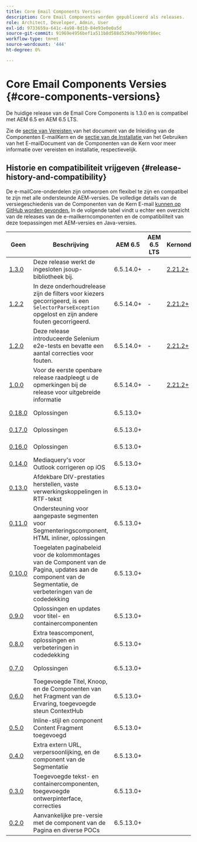 ```yaml
---
title: Core Email Components Versies
description: Core Email Components worden gepubliceerd als releases.
role: Architect, Developer, Admin, User
exl-id: 9733659a-641c-4a98-8d10-84e93e0e0a5d
source-git-commit: 91969e4956bef1a511b8d588d5290a7999bf86ec
workflow-type: tm+mt
source-wordcount: '444'
ht-degree: 0%

---
```



# Core Email Components Versies {#core-components-versions}

De huidige release van de Email Core Components is 1.3.0 en is compatibel met AEM 6.5 en AEM 6.5 LTS.

Zie de [ sectie van Vereisten ](/help/email/introduction.md#requirements) van het document van de Inleiding van de Componenten E-mailKern en de [ sectie van de Installatie ](/help/email/using.md#installing-the-email-core-components) van het Gebruiken van het E-mailDocument van de Componenten van de Kern voor meer informatie over vereisten en installatie, respectievelijk.

## Historie en compatibiliteit vrijgeven {#release-history-and-compatibility}

De e-mailCore-onderdelen zijn ontworpen om flexibel te zijn en compatibel te zijn met alle ondersteunde AEM-versies. De volledige details van de versiegeschiedenis van de Componenten van de Kern E-mail [ kunnen op GitHub worden gevonden.](https://github.com/adobe/aem-core-email-components/releases) In de volgende tabel vindt u echter een overzicht van de releases van de e-mailkerncomponenten en de compatibiliteit van deze toepassingen met AEM-versies en Java-versies.

| Geen | Beschrijving | AEM 6.5 | AEM 6.5 LTS | Kernonderdelen | Java | Releasedatum |
|---|---|---|---|---|---|---|
| [ 1.3.0 ](https://github.com/adobe/aem-core-email-components/releases/tag/core.email.components.reactor-1.3.0) | Deze release werkt de ingesloten jsoup-bibliotheek bij. | 6.5.14.0+ | - | [ 2.21.2+ ](/help/versions.md) | 8, 11 | 28 juni 2024 |
| [ 1.2.2 ](https://github.com/adobe/aem-core-email-components/releases/tag/core.email.components.reactor-1.2.2) | In deze onderhoudrelease zijn de filters voor kiezers gecorrigeerd, is een `SelectorParseException` opgelost en zijn andere fouten gecorrigeerd. | 6.5.14.0+ | - | [ 2.21.2+ ](/help/versions.md) | 8, 11 | 24 mei 2023 |
| [ 1.2.0 ](https://github.com/adobe/aem-core-email-components/releases/tag/core.email.components.reactor-1.2.0) | Deze release introduceerde Selenium e2e-tests en bevatte een aantal correcties voor fouten. | 6.5.14.0+ | - | [ 2.21.2+ ](/help/versions.md) | 8, 11 | 29 november 2022 |
| [ 1.0.0 ](https://github.com/adobe/aem-core-email-components/releases/tag/core.email.components.reactor-1.0.0) | Voor de eerste openbare release raadpleegt u de opmerkingen bij de release voor uitgebreide informatie | 6.5.14.0+ | - | [ 2.21.2+ ](/help/versions.md) | 8, 11 | 29 november 2022 |
| [ 0.18.0 ](https://github.com/adobe/aem-core-email-components/releases/tag/v0.18.0) | Oplossingen | 6.5.13.0+ |  |  | 8, 11 | 30 september 2022 |
| [ 0.17.0 ](https://github.com/adobe/aem-core-email-components/releases/tag/v0.17.0) | Oplossingen | 6.5.13.0+ |  |  | 8, 11 | 27 september 2022 |
| [ 0.16.0 ](https://github.com/adobe/aem-core-email-components/releases/tag/v0.16.0) | Oplossingen | 6.5.13.0+ |  |  | 8, 11 | 14 september 2022 |
| [ 0.14.0 ](https://github.com/adobe/aem-core-email-components/releases/tag/v0.14.0) | Mediaquery&#39;s voor Outlook corrigeren op iOS | 6.5.13.0+ |  |  | 8, 11 | 8 augustus 2022 |
| [ 0.13.0 ](https://github.com/adobe/aem-core-email-components/releases/tag/v0.13.0) | Afdekbare DIV-prestaties herstellen, vaste verwerkingskoppelingen in RTF-tekst | 6.5.13.0+ |  |  | 8, 11 | 27 juli 2022 |
| [ 0.11.0 ](https://github.com/adobe/aem-core-email-components/releases/tag/v0.11.0) | Ondersteuning voor aangepaste segmenten voor Segmenteringscomponent, HTML inliner, oplossingen | 6.5.13.0+ |  |  | 8, 11 | 6 juli 2022 |
| [ 0.10.0 ](https://github.com/adobe/aem-core-email-components/releases/tag/v0.10.0) | Toegelaten paginabeleid voor de kolommontages van de Component van de Pagina, updates aan de component van de Segmentatie, de verbeteringen van de codedekking | 6.5.13.0+ |  |  | 8, 11 | 15 juni 2022 |
| [ 0.9.0 ](https://github.com/adobe/aem-core-email-components/releases/tag/v0.9.0) | Oplossingen en updates voor titel- en containercomponenten | 6.5.13.0+ |  |  | 8, 11 | 1 juni 2022 |
| [ 0.8.0 ](https://github.com/adobe/aem-core-email-components/releases/tag/v0.8.0) | Extra teascomponent, oplossingen en verbeteringen in codedekking | 6.5.13.0+ |  |  | 8, 11 | 19 mei 2022 |
| [ 0.7.0 ](https://github.com/adobe/aem-core-email-components/releases/tag/v0.7.0) | Oplossingen | 6.5.13.0+ |  |  | 8, 11 | 4 mei 2022 |
| [ 0.6.0 ](https://github.com/adobe/aem-core-email-components/releases/tag/v0.6.0) | Toegevoegde Titel, Knoop, en de Componenten van het Fragment van de Ervaring, toegevoegde steun ContextHub | 6.5.13.0+ |  |  | 8, 11 | 20 april 2022 |
| [ 0.5.0 ](https://github.com/adobe/aem-core-email-components/releases/tag/v0.5.0) | Inline-stijl en component Content Fragment toegevoegd | 6.5.13.0+ |  |  | 8, 11 | 7 april 2022 |
| [ 0.4.0 ](https://github.com/adobe/aem-core-email-components/releases/tag/v0.4.0) | Extra extern URL, verpersoonlijking, en de component van de Segmentatie | 6.5.13.0+ |  |  | 8, 11 | 23 maart 2022 |
| [ 0.3.0 ](https://github.com/adobe/aem-core-email-components/releases/tag/v0.3.0) | Toegevoegde tekst- en containercomponenten, toegevoegde ontwerpinterface, correcties | 6.5.13.0+ |  |  | 8, 11 | 9 maart 2022 |
| [ 0.2.0 ](https://github.com/adobe/aem-core-email-components/releases/tag/v0.2.0) | Aanvankelijke pre-versie met de component van de Pagina en diverse POCs | 6.5.13.0+ |  |  | 8, 11 | 24 februari 2022 |
